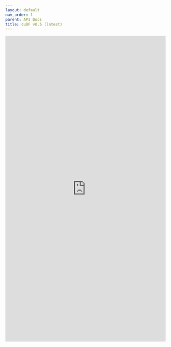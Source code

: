 ```yaml
---
layout: default
nav_order: 1
parent: API Docs
title: cuDF v0.5 (latest)
---
```


<div>
<iframe src="https://rapidsai.github.io/projects/cudf/en/latest/api.html" frameborder="0" allowfullscreen width="100%" height="960px"></iframe>
</div>